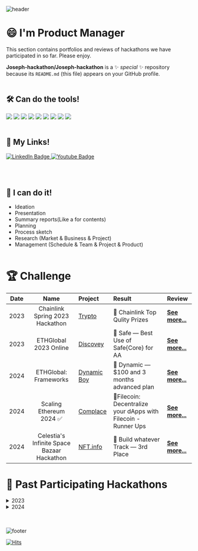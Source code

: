 ![header](https://capsule-render.vercel.app/api?type=waving&color=auto&height=300&section=header&text=Hackathon%20Review&fontSize=40&animation=fadeIn&fontAlignY=38)

# 😄 I'm Product Manager
This section contains portfolios and reviews of hackathons we have participated in so far.
Please enjoy.

**Joseph-hackathon/Joseph-hackathon** is a ✨ _special_ ✨ repository because its `README.md` (this file) appears on your GitHub profile.
<br></br>
## 🛠️ Can do the tools!
<img src="https://img.shields.io/badge/Figma-F24E1E?style=flat&logo=Figma&logoColor=white"/> <img src="https://img.shields.io/badge/Google Docs-4285F4?style=flat&logo=googledocs&logoColor=white"/> <img src="https://img.shields.io/badge/Google Sheet-34A853?style=flat&logo=googlesheets&logoColor=white"/> <img src="https://img.shields.io/badge/Google Meet-00897B?style=flat&logo=googlemeet&logoColor=white"/> <img src="https://img.shields.io/badge/Notion-ffffff?style=flat&logo=notion&logoColor=black"/> <img src="https://img.shields.io/badge/obsidian-7C3AED?style=flat&logo=obsidian&logoColor=white"/> <img src="https://img.shields.io/badge/Youtube-FF0000?style=flat&logo=youtube&logoColor=white"/> <img src="https://img.shields.io/badge/Mark down-ffffff?style=flat&logo=markdown&logoColor=black"/> <img src="https://img.shields.io/badge/Python-3776AB?style=flat&logo=python&logoColor=white"/>
<br></br>
## 📌 My Links!
<div id="badges">
  <a href="https://www.linkedin.com/in/joseph-cho-a15490261/">
    <img src="https://img.shields.io/badge/LinkedIn-blue?style=flat&logo=linkedin&logoColor=white" alt="LinkedIn Badge"/>
  </a>
  <a href="https://www.youtube.com/channel/UC00Sml4bBWzSyURSt0RZRrg">
    <img src="https://img.shields.io/badge/YouTube-FF0000?style=flat&logo=youtube&logoColor=white" alt="Youtube Badge"/>
  </a>
</div>

<br></br>
## 🚨 I can do it!
- Ideation
- Presentation
- Summary reports(Like a for contents)
- Planning
- Process sketch
- Research (Market & Business & Project)
- Management (Schedule & Team & Project & Product)
<br></br>

# 🏆 Challenge

|Date|Name|Project|Result|Review|
|:---:|:---:|:---|:---|:---|
|2023|Chainlink Spring 2023 Hackathon|[Trypto](https://devpost.com/software/not-yet-6rw8c2?ref_content=my-projects-tab&ref_feature=my_projects)|🎉 Chainlink Top Qulity Prizes|[**See more...**](https://github.com/Joseph-hackathon/hackathon/blob/main/Chainlink%20Spring%202023%20Hackathon.md)
|2023|ETHGlobal 2023 Online|[Discovey](https://ethglobal.com/showcase/discovey-tuywc)|🥉 Safe — Best Use of Safe{Core} for AA|[**See more...**](https://github.com/Joseph-hackathon/hackathon/blob/main/ETHGlobal%202023%20Online.md)
|2024|ETHGlobal: Frameworks|[Dynamic Boy](https://ethglobal.com/showcase/dynamic-boy-xpwo0)|🎉 Dynamic — $100 and 3 months advanced plan|[**See more...**](https://github.com/Joseph-hackathon/hackathon/blob/main/ETHGlobal:%20Frameworks.md)
|2024|Scaling Ethereum 2024 ✅|[Complace](https://ethglobal.com/showcase/complace-7v01t)|🏃Filecoin: Decentralize your dApps with Filecoin - Runner Ups|[**See more...**](https://github.com/Joseph-hackathon/hackathon/blob/main/Scaling%20Ethereum%202024.md)
|2024|Celestia's Infinite Space Bazaar Hackathon|[NFT.info](https://dorahacks.io/ko/buidl/12604)|🥉 Build whatever Track — 3rd Place|[**See more...**](https://github.com/Joseph-hackathon/hackathon/blob/main/Celestia's%20Infinite%20Space%20Bazaar%20Hackathon%20.md)

# 📜 Past Participating Hackathons
<details>
<summary>
  2023
</summary>
<div markdown="1">

  #### Constellation: A Chainlink Hackathon ✅
> [**Re-Fresh**](https://github.com/Joseph-hackathon/hackathon/blob/main/Constellation%3A%20A%20Chainlink%20Hackathon.md) — To breathe life into a dying project

</div>
</details>

<details>
<summary>
  2024
</summary>
<div markdown="1">

#### ETHGlobal: LFGHO ✅
> [**GCLC - GHO Credit Loan Card**](https://github.com/Joseph-hackathon/hackathon/blob/main/LFGHO%20Hackathon.md) — Web3 GHO-based simple payment system and dNFT credit loan card payment system
#### ETHGlobal: Circuit Breaker ✅
> [**zk-LinkHub**](https://github.com/Joseph-hackathon/hackathon/blob/main/ETHGlobal%3A%20Circuit%20Breaker.md) — Unlock online potential with ZK email: Unique email, website, and collaboration tools for seamless digital experiences
#### ETH Seoul 2024
> [**AI Guard Snap**](https://github.com/Joseph-hackathon/hackathon/blob/main/ETH%20Seoul%202024.md) — AI Guard Snap provides wallet snap services and AI-based API services
#### Story Protocol v1.0 Buildathon
> [**Story Pods**](https://github.com/Joseph-hackathon/hackathon/blob/main/Story%20Protocol%20v1.0%20Buildathon.md) — Own your podcasts! Attest your episodes with Story Protocol and enjoy royalty from your creation. Let your users support your content.
#### Sui Overflow ✅
> [**Suirang**](https://github.com/Joseph-hackathon/hackathon/blob/main/Sui%20overflow.md) — Sui Ecosystem Web3 game ranking and user game asset information, ranking board.

</div>
</details>
<br></br>

![footer](https://capsule-render.vercel.app/api?type=waving&color=auto&height=90&section=footer)

[![Hits](https://hits.seeyoufarm.com/api/count/incr/badge.svg?url=https%3A%2F%2Fgithub.com%2Fjoesph-hackathon%2Fhit-counter&count_bg=%23D76FEF&title_bg=%23555555&icon=&icon_color=%23E7E7E7&title=hits&edge_flat=false)](https://hits.seeyoufarm.com)
